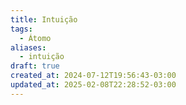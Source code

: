 ```yaml
---
title: Intuição
tags:
  - Átomo
aliases:
  - intuição
draft: true
created_at: 2024-07-12T19:56:43-03:00
updated_at: 2025-02-08T22:28:52-03:00
---
```


